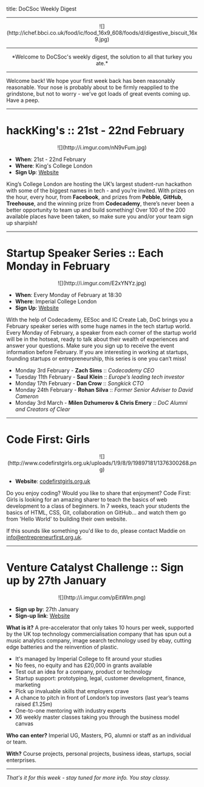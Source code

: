 title: DoCSoc Weekly Digest

---

<center>![](http://ichef.bbci.co.uk/food/ic/food_16x9_608/foods/d/digestive_biscuit_16x9.jpg)</center>

---

<center>*Welcome to DoCSoc's weekly digest, the solution to all that turkey you ate.*</center>

---

Welcome back! We hope your first week back has been reasonably reasonable. Your nose is probably about to be firmly reapplied to the grindstone, but not to worry - we've got loads of great events coming up. Have a peep.

---

# hackKing's :: 21st - 22nd February

<center>![](http://i.imgur.com/nN9vFum.jpg)</center>

- **When**: 21st - 22nd February
- **Where**: King's College London
- **Sign Up**: [Website](http://hackkings.org)

King’s College London are hosting the UK’s largest student-run hackathon with some of the biggest names in tech - and you’re invited. With prizes on the hour, every hour, from **Facebook**, and prizes from **Pebble**, **GitHub**, **Treehouse**, and the winning prize from **Codecademy**, there’s never been a better opportunity to team up and build something! Over 100 of the 200 available places have been taken, so make sure you and/or your team sign up sharpish!

---

# Startup Speaker Series :: Each Monday in February

<center>![](http://i.imgur.com/E2xYNYz.jpg)</center>

- **When**: Every Monday of February at 18:30
- **Where**: Imperial College London
- **Sign Up**: [Website](http://www.docsoc.co.uk/sss/signup)

With the help of Codecademy, EESoc and IC Create Lab, DoC brings you a February speaker series with some huge names in the tech startup world. Every Monday of February, a speaker from each corner of the startup world will be in the hotseat, ready to talk about their wealth of experiences and answer your questions. Make sure you sign up to receive the event information before February. If you are interesting in working at startups, founding startups or entrepreneurship, this series is one you can’t miss!


- Monday 3rd February - **Zach Sims** :: *Codecademy CEO*
- Tuesday 11th February - **Saul Klein** :: *Europe’s leading tech investor*
- Monday 17th February - **Dan Crow** :: *Songkick CTO*
- Monday 24th February - **Rohan Silva** :: *Former Senior Adviser to David Cameron*
- Monday 3rd March - **Milen Dzhumerov & Chris Emery** :: *DoC Alumni and Creators of Clear*

---

# Code First: Girls

<center>![](http://www.codefirstgirls.org.uk/uploads/1/9/8/9/19897181/1376300268.png)</center>

- **Website**: [codefirstgirls.org.uk](http://www.codefirstgirls.org.uk/)

Do you enjoy coding? Would you like to share that enjoyment? Code First: Girls is looking for an amazing sharer to teach the basics of web development to a class of beginners. In 7 weeks, teach your students the basics of HTML, CSS, Git, collaboration on GitHub... and watch them go from 'Hello World' to building their own website. 

If this sounds like something you'd like to do, please contact Maddie on [info@entrepreneurfirst.org.uk](info@entrepreneurfirst.org.uk).

---

# Venture Catalyst Challenge :: Sign up by 27th January

<center>![](http://i.imgur.com/pEitWlm.png)</center>

- **Sign up by**: 27th January
- **Sign-up link**: [Website](http://www.imperialcreatelab.com/vcc?=utm_source=societies&utm_campaign=vcc)

**What is it?**
A pre-accelerator that only takes 10 hours per week, supported by the UK top technology commercialisation company that has spun out a music analytics company, image search technology used by ebay, cutting edge batteries and the reinvention of plastic.
- It's managed by Imperial College to fit around your studies
- No fees, no equity and has £20,000 in grants available
- Test out an idea for a company, product or technology
- Startup support: prototyping, legal, customer development, finance, marketing
- Pick up invaluable skills that employers crave
- A chance to pitch in front of London’s top investors (last year’s teams raised £1.25m)
- One-to-one mentoring with industry experts
- X6 weekly master classes taking you through the business model canvas

**Who can enter?** Imperial UG, Masters, PG, alumni or staff as an individual or team.

**With?** Course projects, personal projects, business ideas, startups, social enterprises.

---

*That's it for this week - stay tuned for more info. You stay classy.*